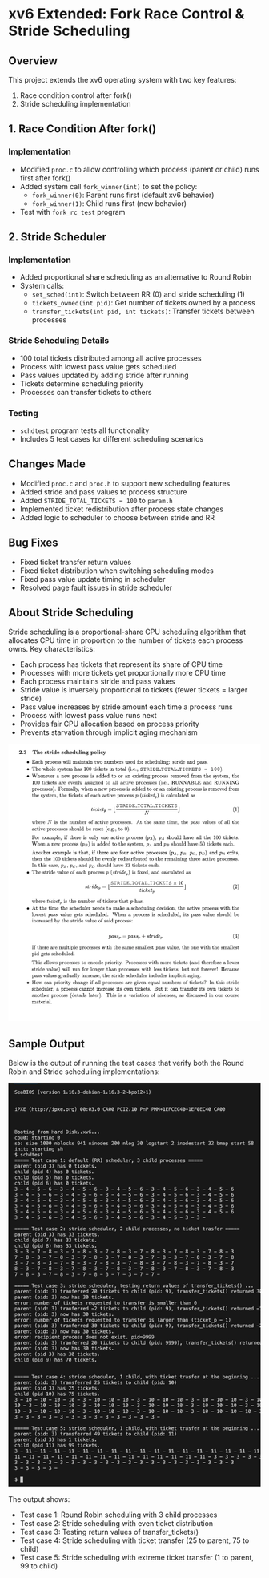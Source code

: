 # xv6 Extended: Fork Race Control & Stride Scheduling

## Overview
This project extends the xv6 operating system with two key features:
1. Race condition control after fork()
2. Stride scheduling implementation

## 1. Race Condition After fork()

### Implementation
- Modified `proc.c` to allow controlling which process (parent or child) runs first after fork()
- Added system call `fork_winner(int)` to set the policy:
  - `fork_winner(0)`: Parent runs first (default xv6 behavior)
  - `fork_winner(1)`: Child runs first (new behavior)
- Test with `fork_rc_test` program

## 2. Stride Scheduler

### Implementation
- Added proportional share scheduling as an alternative to Round Robin
- System calls:
  - `set_sched(int)`: Switch between RR (0) and stride scheduling (1)
  - `tickets_owned(int pid)`: Get number of tickets owned by a process
  - `transfer_tickets(int pid, int tickets)`: Transfer tickets between processes

### Stride Scheduling Details
- 100 total tickets distributed among all active processes
- Process with lowest pass value gets scheduled
- Pass values updated by adding stride after running
- Tickets determine scheduling priority
- Processes can transfer tickets to others

### Testing
- `schdtest` program tests all functionality
- Includes 5 test cases for different scheduling scenarios

## Changes Made
- Modified `proc.c` and `proc.h` to support new scheduling features
- Added stride and pass values to process structure
- Added `STRIDE_TOTAL_TICKETS = 100` to `param.h`
- Implemented ticket redistribution after process state changes
- Added logic to scheduler to choose between stride and RR

## Bug Fixes
- Fixed ticket transfer return values
- Fixed ticket distribution when switching scheduling modes
- Fixed pass value update timing in scheduler
- Resolved page fault issues in stride scheduler

## About Stride Scheduling
Stride scheduling is a proportional-share CPU scheduling algorithm that allocates CPU time in proportion to the number of tickets each process owns. Key characteristics:

- Each process has tickets that represent its share of CPU time
- Processes with more tickets get proportionally more CPU time
- Each process maintains stride and pass values
- Stride value is inversely proportional to tickets (fewer tickets = larger stride)
- Pass value increases by stride amount each time a process runs
- Process with lowest pass value runs next
- Provides fair CPU allocation based on process priority
- Prevents starvation through implicit aging mechanism

![Stride Schduling Details](cpu-stride-scheduling-explanation.png)

## Sample Output
Below is the output of running the test cases that verify both the Round Robin and Stride scheduling implementations:

![Sample Test Output](sample-output.jpeg)

The output shows:
- Test case 1: Round Robin scheduling with 3 child processes
- Test case 2: Stride scheduling with even ticket distribution
- Test case 3: Testing return values of transfer_tickets()
- Test case 4: Stride scheduling with ticket transfer (25 to parent, 75 to child)
- Test case 5: Stride scheduling with extreme ticket transfer (1 to parent, 99 to child)